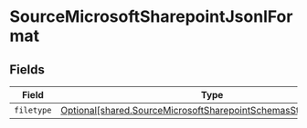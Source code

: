 # SourceMicrosoftSharepointJsonlFormat


## Fields

| Field                                                                                                                                      | Type                                                                                                                                       | Required                                                                                                                                   | Description                                                                                                                                |
| ------------------------------------------------------------------------------------------------------------------------------------------ | ------------------------------------------------------------------------------------------------------------------------------------------ | ------------------------------------------------------------------------------------------------------------------------------------------ | ------------------------------------------------------------------------------------------------------------------------------------------ |
| `filetype`                                                                                                                                 | [Optional[shared.SourceMicrosoftSharepointSchemasStreamsFiletype]](../../models/shared/sourcemicrosoftsharepointschemasstreamsfiletype.md) | :heavy_minus_sign:                                                                                                                         | N/A                                                                                                                                        |